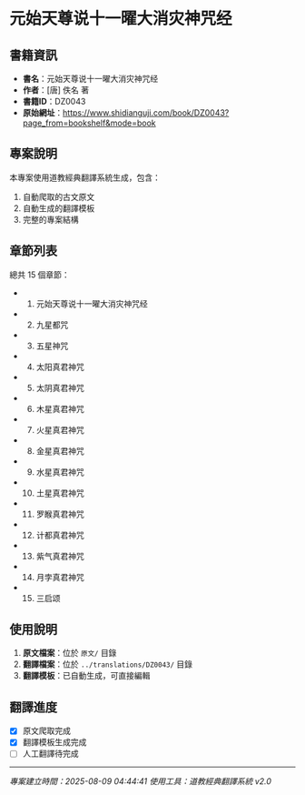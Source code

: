 # 元始天尊说十一曜大消灾神咒经

## 書籍資訊

- **書名**：元始天尊说十一曜大消灾神咒经
- **作者**：[唐] 佚名 著
- **書籍ID**：DZ0043
- **原始網址**：https://www.shidianguji.com/book/DZ0043?page_from=bookshelf&mode=book

## 專案說明

本專案使用道教經典翻譯系統生成，包含：
1. 自動爬取的古文原文
2. 自動生成的翻譯模板
3. 完整的專案結構

## 章節列表

總共 15 個章節：

- 01. 元始天尊说十一曜大消灾神咒经
- 02. 九星都咒
- 03. 五星神咒
- 04. 太阳真君神咒
- 05. 太阴真君神咒
- 06. 木星真君神咒
- 07. 火星真君神咒
- 08. 金星真君神咒
- 09. 水星真君神咒
- 10. 土星真君神咒
- 11. 罗睺真君神咒
- 12. 计都真君神咒
- 13. 紫气真君神咒
- 14. 月孛真君神咒
- 15. 三启颂


## 使用說明

1. **原文檔案**：位於 `原文/` 目錄
2. **翻譯檔案**：位於 `../translations/DZ0043/` 目錄
3. **翻譯模板**：已自動生成，可直接編輯

## 翻譯進度

- [x] 原文爬取完成
- [x] 翻譯模板生成完成
- [ ] 人工翻譯待完成

---
*專案建立時間：2025-08-09 04:44:41*
*使用工具：道教經典翻譯系統 v2.0*
